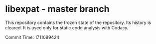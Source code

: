 # libexpat - master branch

This repository contains the frozen state of the repository.
Its history is cleared. It is used only for static code
analysis with Codacy.

Commit Time: 1711089424